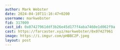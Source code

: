 ```yaml
---
author: Mark Webster
date: 2024-04-10T11:16:47+0200
username: markwebster
fid: 317009
cast_id: 0x07427961ddf3b26e45d177f4aba7460e1d062f9a
cast: https://farcaster.xyz/markwebster/0x07427961
image: https://i.imgur.com/pHBBC2P.jpeg
layout: post
---
```


<img src='https://i.imgur.com/pHBBC2P.jpeg' alt='' referrerpolicy='no-referrer'/>
